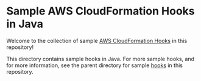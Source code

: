 # Sample AWS CloudFormation Hooks in Java

Welcome to the collection of sample [AWS CloudFormation
Hooks](https://docs.aws.amazon.com/cloudformation-cli/latest/hooks-userguide/what-is-cloudformation-hooks.html)
in this repository!

This directory contains sample hooks in Java. For more sample hooks, and for more information, see the parent directory for sample [hooks](../) in this repository.
